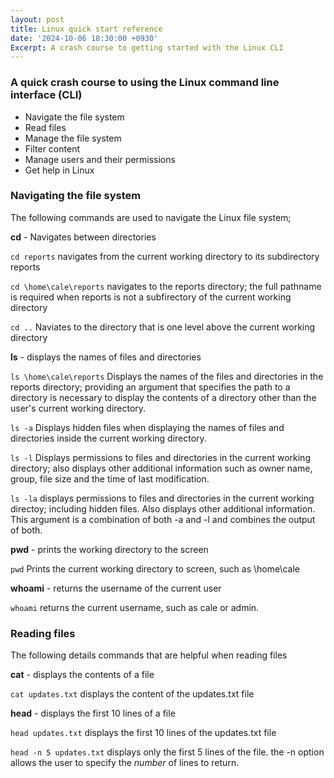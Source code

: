 ```yaml
---
layout: post
title: Linux quick start reference
date: '2024-10-06 18:30:00 +0930'
Excerpt: A crash course to getting started with the Linux CLI
---
```

### A quick crash course to using the Linux command line interface (CLI)

- Navigate the file system
- Read files
- Manage the file system
- Filter content
- Manage users and their permissions
- Get help in Linux

### Navigating the file system

The following commands are used to navigate the Linux file system;

**cd** - Navigates between directories

```cd reports```
navigates from the current working directory to its subdirectory reports

```cd \home\cale\reports```
navigates to the reports directory; the full pathname is required when reports is not a subfirectory of the current working directory

```cd ..```
Naviates to the directory that is one level above the current working directory

**ls** - displays the names of files and directories

```ls \home\cale\reports```
Displays the names of the files and directories in the reports directory; providing an argument that specifies the path to a directory is necessary to display the contents of a directory other than the user's current working directory.

```ls -a```
Displays hidden files when displaying the names of files and directories inside the current working directory.

```ls -l```
Displays permissions to files and directories in the current working directory; also displays other additional information such as owner name, group, file size and the time of last modification.

```ls -la```
displays permissions to files and directories in the current working directoy; including hidden files. Also displays other additional information. This argument is a combination of both -a and -l and combines the output of both.

**pwd** - prints the working directory to the screen

```pwd```
Prints the current working directory to screen, such as \home\cale

**whoami** - returns the username of the current user

```whoami```
returns the current username, such as cale or admin.

### Reading files
The following details commands that are helpful when reading files

**cat** - displays the contents of a file

```cat updates.txt```
displays the content of the updates.txt file

**head** - displays the first 10 lines of a file

```head updates.txt```
displays the first 10 lines of the updates.txt file

```head -n 5 updates.txt```
displays only the first 5 lines of the file.
the -n option allows the user to specify the _number_ of lines to return.

